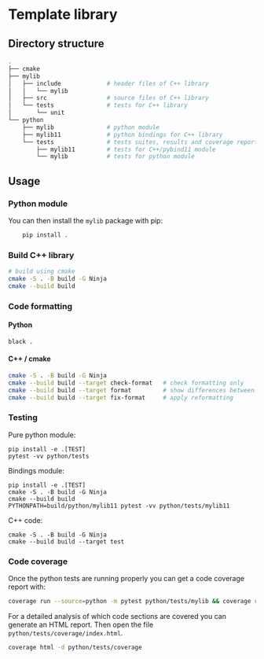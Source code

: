 # Template library


## Directory structure

```bash
.
├── cmake
├── mylib
│   ├── include             # header files of C++ library
│   │   └── mylib
│   ├── src                 # source files of C++ library
│   └── tests               # tests for C++ library
│       └── unit
└── python
    ├── mylib               # python module
    ├── mylib11             # python bindings for C++ library
    └── tests               # tests suites, results and coverage reports
        ├── mylib11         # tests for C++/pybind11 module
        └── mylib           # tests for python module
```


## Usage

### Python module

You can then install the `mylib` package with pip:

```bash
    pip install .
```


### Build C++ library

```bash
# build using cmake 
cmake -S . -B build -G Ninja
cmake --build build
```

### Code formatting

#### Python

```
black .
```

#### C++ / cmake

```bash
cmake -S . -B build -G Ninja
cmake --build build --target check-format   # check formatting only
cmake --build build --target format         # show differences between current and reformatted code
cmake --build build --target fix-format     # apply reformatting
```

### Testing
Pure python module:
```
pip install -e .[TEST]
pytest -vv python/tests
```

Bindings module:

```
pip install -e .[TEST]
cmake -S . -B build -G Ninja
cmake --build build
PYTHONPATH=build/python/mylib11 pytest -vv python/tests/mylib11
```

C++ code:
```
cmake -S . -B build -G Ninja
cmake --build build --target test
```

### Code coverage

Once the python tests are running properly you can get a code coverage report
with:

```bash
coverage run --source=python -m pytest python/tests/mylib && coverage report -m
```

For a detailed analysis of which code sections are covered you can generate an
HTML report. Then open the file `python/tests/coverage/index.html`.

```bash
coverage html -d python/tests/coverage
```
